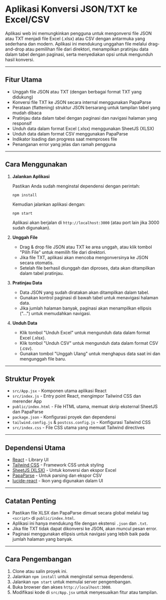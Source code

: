# Aplikasi Konversi JSON/TXT ke Excel/CSV

Aplikasi web ini memungkinkan pengguna untuk mengonversi file JSON atau TXT menjadi file Excel (.xlsx) atau CSV dengan antarmuka yang sederhana dan modern. Aplikasi ini mendukung unggahan file melalui drag-and-drop atau pemilihan file dari direktori, menampilkan pratinjau data dalam tabel dengan paginasi, serta menyediakan opsi untuk mengunduh hasil konversi.

---

## Fitur Utama

- Unggah file JSON atau TXT (dengan berbagai format TXT yang didukung)
- Konversi file TXT ke JSON secara internal menggunakan PapaParse
- Perataan (flattening) struktur JSON bersarang untuk tampilan tabel yang mudah dibaca
- Pratinjau data dalam tabel dengan paginasi dan navigasi halaman yang responsif
- Unduh data dalam format Excel (.xlsx) menggunakan SheetJS (XLSX)
- Unduh data dalam format CSV menggunakan PapaParse
- Indikator loading dan progress saat memproses file
- Penanganan error yang jelas dan ramah pengguna

---

## Cara Menggunakan

1. **Jalankan Aplikasi**

   Pastikan Anda sudah menginstal dependensi dengan perintah:

   ```
   npm install
   ```

   Kemudian jalankan aplikasi dengan:

   ```
   npm start
   ```

   Aplikasi akan berjalan di `http://localhost:3000` (atau port lain jika 3000 sudah digunakan).

2. **Unggah File**

   - Drag & drop file JSON atau TXT ke area unggah, atau klik tombol "Pilih File" untuk memilih file dari direktori.
   - Jika file TXT, aplikasi akan mencoba mengonversinya ke JSON secara otomatis.
   - Setelah file berhasil diunggah dan diproses, data akan ditampilkan dalam tabel pratinjau.

3. **Pratinjau Data**

   - Data JSON yang sudah diratakan akan ditampilkan dalam tabel.
   - Gunakan kontrol paginasi di bawah tabel untuk menavigasi halaman data.
   - Jika jumlah halaman banyak, paginasi akan menampilkan ellipsis ("...") untuk memudahkan navigasi.

4. **Unduh Data**

   - Klik tombol "Unduh Excel" untuk mengunduh data dalam format Excel (.xlsx).
   - Klik tombol "Unduh CSV" untuk mengunduh data dalam format CSV (.csv).
   - Gunakan tombol "Unggah Ulang" untuk menghapus data saat ini dan mengunggah file baru.

---

## Struktur Proyek

- `src/App.jsx` - Komponen utama aplikasi React
- `src/index.js` - Entry point React, mengimpor Tailwind CSS dan merender App
- `public/index.html` - File HTML utama, memuat skrip eksternal SheetJS dan PapaParse
- `package.json` - Konfigurasi proyek dan dependensi
- `tailwind.config.js` & `postcss.config.js` - Konfigurasi Tailwind CSS
- `src/index.css` - File CSS utama yang memuat Tailwind directives

---

## Dependensi Utama

- [React](https://reactjs.org/) - Library UI
- [Tailwind CSS](https://tailwindcss.com/) - Framework CSS untuk styling
- [SheetJS (XLSX)](https://sheetjs.com/) - Untuk konversi dan ekspor Excel
- [PapaParse](https://www.papaparse.com/) - Untuk parsing dan ekspor CSV
- [lucide-react](https://lucide.dev/) - Ikon yang digunakan dalam UI

---

## Catatan Penting

- Pastikan file XLSX dan PapaParse dimuat secara global melalui tag `<script>` di `public/index.html`.
- Aplikasi ini hanya mendukung file dengan ekstensi `.json` dan `.txt`.
- Jika file TXT tidak dapat dikonversi ke JSON, akan muncul pesan error.
- Paginasi menggunakan ellipsis untuk navigasi yang lebih baik pada jumlah halaman yang banyak.

---

## Cara Pengembangan

1. Clone atau salin proyek ini.
2. Jalankan `npm install` untuk menginstal semua dependensi.
3. Jalankan `npm start` untuk memulai server pengembangan.
4. Buka browser dan akses `http://localhost:3000`.
5. Modifikasi kode di `src/App.jsx` untuk menyesuaikan fitur atau tampilan.


